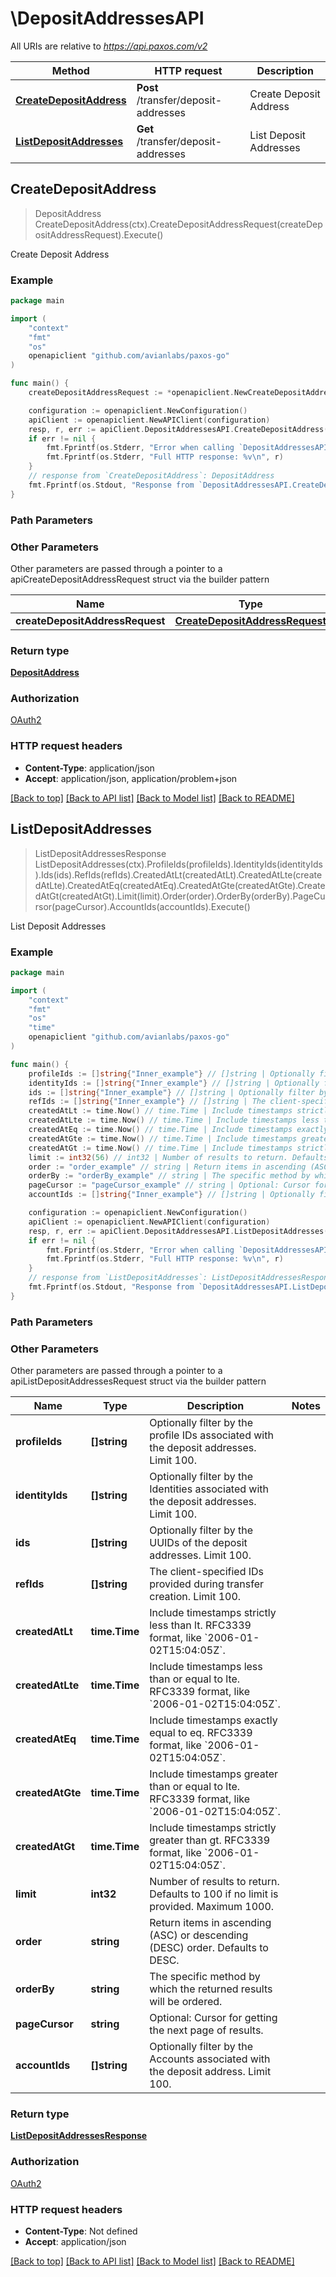 # \DepositAddressesAPI

All URIs are relative to *https://api.paxos.com/v2*

Method | HTTP request | Description
------------- | ------------- | -------------
[**CreateDepositAddress**](DepositAddressesAPI.md#CreateDepositAddress) | **Post** /transfer/deposit-addresses | Create Deposit Address
[**ListDepositAddresses**](DepositAddressesAPI.md#ListDepositAddresses) | **Get** /transfer/deposit-addresses | List Deposit Addresses



## CreateDepositAddress

> DepositAddress CreateDepositAddress(ctx).CreateDepositAddressRequest(createDepositAddressRequest).Execute()

Create Deposit Address



### Example

```go
package main

import (
	"context"
	"fmt"
	"os"
	openapiclient "github.com/avianlabs/paxos-go"
)

func main() {
	createDepositAddressRequest := *openapiclient.NewCreateDepositAddressRequest("ProfileId_example", openapiclient.CryptoNetwork("BITCOIN")) // CreateDepositAddressRequest | 

	configuration := openapiclient.NewConfiguration()
	apiClient := openapiclient.NewAPIClient(configuration)
	resp, r, err := apiClient.DepositAddressesAPI.CreateDepositAddress(context.Background()).CreateDepositAddressRequest(createDepositAddressRequest).Execute()
	if err != nil {
		fmt.Fprintf(os.Stderr, "Error when calling `DepositAddressesAPI.CreateDepositAddress``: %v\n", err)
		fmt.Fprintf(os.Stderr, "Full HTTP response: %v\n", r)
	}
	// response from `CreateDepositAddress`: DepositAddress
	fmt.Fprintf(os.Stdout, "Response from `DepositAddressesAPI.CreateDepositAddress`: %v\n", resp)
}
```

### Path Parameters



### Other Parameters

Other parameters are passed through a pointer to a apiCreateDepositAddressRequest struct via the builder pattern


Name | Type | Description  | Notes
------------- | ------------- | ------------- | -------------
 **createDepositAddressRequest** | [**CreateDepositAddressRequest**](CreateDepositAddressRequest.md) |  | 

### Return type

[**DepositAddress**](DepositAddress.md)

### Authorization

[OAuth2](../README.md#OAuth2)

### HTTP request headers

- **Content-Type**: application/json
- **Accept**: application/json, application/problem+json

[[Back to top]](#) [[Back to API list]](../README.md#documentation-for-api-endpoints)
[[Back to Model list]](../README.md#documentation-for-models)
[[Back to README]](../README.md)


## ListDepositAddresses

> ListDepositAddressesResponse ListDepositAddresses(ctx).ProfileIds(profileIds).IdentityIds(identityIds).Ids(ids).RefIds(refIds).CreatedAtLt(createdAtLt).CreatedAtLte(createdAtLte).CreatedAtEq(createdAtEq).CreatedAtGte(createdAtGte).CreatedAtGt(createdAtGt).Limit(limit).Order(order).OrderBy(orderBy).PageCursor(pageCursor).AccountIds(accountIds).Execute()

List Deposit Addresses



### Example

```go
package main

import (
	"context"
	"fmt"
	"os"
    "time"
	openapiclient "github.com/avianlabs/paxos-go"
)

func main() {
	profileIds := []string{"Inner_example"} // []string | Optionally filter by the profile IDs associated with the deposit addresses. Limit 100. (optional)
	identityIds := []string{"Inner_example"} // []string | Optionally filter by the Identities associated with the deposit addresses. Limit 100. (optional)
	ids := []string{"Inner_example"} // []string | Optionally filter by the UUIDs of the deposit addresses. Limit 100. (optional)
	refIds := []string{"Inner_example"} // []string | The client-specified IDs provided during transfer creation. Limit 100. (optional)
	createdAtLt := time.Now() // time.Time | Include timestamps strictly less than lt. RFC3339 format, like `2006-01-02T15:04:05Z`. (optional)
	createdAtLte := time.Now() // time.Time | Include timestamps less than or equal to lte. RFC3339 format, like `2006-01-02T15:04:05Z`. (optional)
	createdAtEq := time.Now() // time.Time | Include timestamps exactly equal to eq. RFC3339 format, like `2006-01-02T15:04:05Z`. (optional)
	createdAtGte := time.Now() // time.Time | Include timestamps greater than or equal to lte. RFC3339 format, like `2006-01-02T15:04:05Z`. (optional)
	createdAtGt := time.Now() // time.Time | Include timestamps strictly greater than gt. RFC3339 format, like `2006-01-02T15:04:05Z`. (optional)
	limit := int32(56) // int32 | Number of results to return. Defaults to 100 if no limit is provided. Maximum 1000. (optional)
	order := "order_example" // string | Return items in ascending (ASC) or descending (DESC) order. Defaults to DESC. (optional)
	orderBy := "orderBy_example" // string | The specific method by which the returned results will be ordered. (optional)
	pageCursor := "pageCursor_example" // string | Optional: Cursor for getting the next page of results. (optional)
	accountIds := []string{"Inner_example"} // []string | Optionally filter by the Accounts associated with the deposit address. Limit 100. (optional)

	configuration := openapiclient.NewConfiguration()
	apiClient := openapiclient.NewAPIClient(configuration)
	resp, r, err := apiClient.DepositAddressesAPI.ListDepositAddresses(context.Background()).ProfileIds(profileIds).IdentityIds(identityIds).Ids(ids).RefIds(refIds).CreatedAtLt(createdAtLt).CreatedAtLte(createdAtLte).CreatedAtEq(createdAtEq).CreatedAtGte(createdAtGte).CreatedAtGt(createdAtGt).Limit(limit).Order(order).OrderBy(orderBy).PageCursor(pageCursor).AccountIds(accountIds).Execute()
	if err != nil {
		fmt.Fprintf(os.Stderr, "Error when calling `DepositAddressesAPI.ListDepositAddresses``: %v\n", err)
		fmt.Fprintf(os.Stderr, "Full HTTP response: %v\n", r)
	}
	// response from `ListDepositAddresses`: ListDepositAddressesResponse
	fmt.Fprintf(os.Stdout, "Response from `DepositAddressesAPI.ListDepositAddresses`: %v\n", resp)
}
```

### Path Parameters



### Other Parameters

Other parameters are passed through a pointer to a apiListDepositAddressesRequest struct via the builder pattern


Name | Type | Description  | Notes
------------- | ------------- | ------------- | -------------
 **profileIds** | **[]string** | Optionally filter by the profile IDs associated with the deposit addresses. Limit 100. | 
 **identityIds** | **[]string** | Optionally filter by the Identities associated with the deposit addresses. Limit 100. | 
 **ids** | **[]string** | Optionally filter by the UUIDs of the deposit addresses. Limit 100. | 
 **refIds** | **[]string** | The client-specified IDs provided during transfer creation. Limit 100. | 
 **createdAtLt** | **time.Time** | Include timestamps strictly less than lt. RFC3339 format, like &#x60;2006-01-02T15:04:05Z&#x60;. | 
 **createdAtLte** | **time.Time** | Include timestamps less than or equal to lte. RFC3339 format, like &#x60;2006-01-02T15:04:05Z&#x60;. | 
 **createdAtEq** | **time.Time** | Include timestamps exactly equal to eq. RFC3339 format, like &#x60;2006-01-02T15:04:05Z&#x60;. | 
 **createdAtGte** | **time.Time** | Include timestamps greater than or equal to lte. RFC3339 format, like &#x60;2006-01-02T15:04:05Z&#x60;. | 
 **createdAtGt** | **time.Time** | Include timestamps strictly greater than gt. RFC3339 format, like &#x60;2006-01-02T15:04:05Z&#x60;. | 
 **limit** | **int32** | Number of results to return. Defaults to 100 if no limit is provided. Maximum 1000. | 
 **order** | **string** | Return items in ascending (ASC) or descending (DESC) order. Defaults to DESC. | 
 **orderBy** | **string** | The specific method by which the returned results will be ordered. | 
 **pageCursor** | **string** | Optional: Cursor for getting the next page of results. | 
 **accountIds** | **[]string** | Optionally filter by the Accounts associated with the deposit address. Limit 100. | 

### Return type

[**ListDepositAddressesResponse**](ListDepositAddressesResponse.md)

### Authorization

[OAuth2](../README.md#OAuth2)

### HTTP request headers

- **Content-Type**: Not defined
- **Accept**: application/json

[[Back to top]](#) [[Back to API list]](../README.md#documentation-for-api-endpoints)
[[Back to Model list]](../README.md#documentation-for-models)
[[Back to README]](../README.md)

